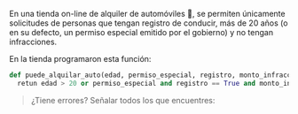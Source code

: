 En una tienda on-line de alquiler de automóviles :red_car:, se permiten únicamente solicitudes de personas que tengan registro de conducir, más de 20 años (o en su defecto, un permiso especial emitido por el gobierno) y no tengan infracciones. 

En la tienda programaron esta función:

``` python
def puede_alquilar_auto(edad, permiso_especial, registro, monto_infracciones)
  retun edad > 20 or permiso_especial and registro == True and monto_infracciones == 0
```

> ¿Tiene errores? Señalar todos los que encuentres:
